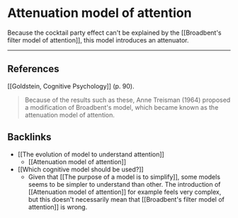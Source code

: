 # Attenuation model of attention

Because the cocktail party effect can't be explained by the [[Broadbent's filter model of attention]], this model introduces an attenuator.
- - -
## References
[[Goldstein, Cognitive Psychology]] (p. 90).
> Because of the results such as these, Anne Treisman (1964) proposed a modification of Broadbent's model, which became known as the attenuation model of attention.

## Backlinks
* [[The evolution of model to understand attention]]
	* [[Attenuation model of attention]]
* [[Which cognitive model should be used?]]
	* Given that [[The purpose of a model is to simplify]], some models seems to be simpler to understand than other. The introduction of [[Attenuation model of attention]] for example feels very complex, but this doesn't necessarily mean that [[Broadbent's filter model of attention]] is wrong.

<!-- #evergreen -->

<!-- {BearID:815C11CC-AC1D-4792-B53E-DA88B558827D-81026-00000C17EB528766} -->
